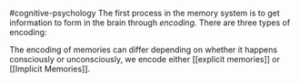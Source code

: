 #cognitive-psychology 
The first process in the memory system is to get information to form in the brain through *encoding.* There are three types of encoding:

The encoding of memories can differ depending on whether it happens consciously or unconsciously, we encode either [[explicit memories]] or [[Implicit Memories]].